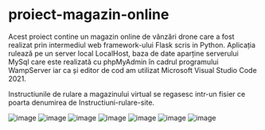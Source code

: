 # proiect-magazin-online
Acest proiect contine un magazin online de vânzări drone care a fost realizat prin intermediul web framework-ului Flask scris in Python. Aplicația rulează 
pe un server local LocalHost, baza de date aparține serverului MySql care este realizată cu phpMyAdmin în cadrul programului WampServer iar ca și editor de cod am utilizat 
Microsoft Visual Studio Code 2021.

Instructiunile de rulare a magazinului virtual se regasesc intr-un fisier ce poarta denumirea de Instructiuni-rulare-site.

![image](https://user-images.githubusercontent.com/58992508/175260126-38abbfa5-c761-4c09-b3eb-b98f169616bf.png)
![image](https://user-images.githubusercontent.com/58992508/175260186-05dc0a90-67d5-4113-9801-122296f9c629.png)
![image](https://user-images.githubusercontent.com/58992508/175260248-0415a0ec-20ee-47a8-b5ae-c4e70c7cb028.png)
![image](https://user-images.githubusercontent.com/58992508/175260294-6007984b-4b20-4039-a1a8-c3668ae1bb50.png)
![image](https://user-images.githubusercontent.com/58992508/175260346-6fb0bfd9-013b-4efb-b28d-49a51a7a12f7.png)
![image](https://user-images.githubusercontent.com/58992508/175260410-bf4eddd9-27b7-443d-a0a8-95177b488308.png)
![image](https://user-images.githubusercontent.com/58992508/175260438-f16d4ed1-7992-4812-9504-7532277a8833.png)
